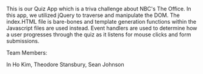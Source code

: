 This is our Quiz App which is a triva challenge about NBC's The Office. In this app, we utilized jQuery to traverse and manipulate the DOM. The index.HTML file is bare-bones and template generation functions within the Javascript files are used instead. Event handlers are used to determine how a user progresses through the quiz as it listens for mouse clicks and form submissions.

Team Members:

In Ho Kim,
Theodore Stansbury,
Sean Johnson
